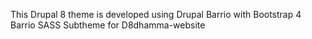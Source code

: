 <p>This Drupal 8 theme is developed using Drupal Barrio with  Bootstrap 4 Barrio SASS Subtheme for D8dhamma-website</p>